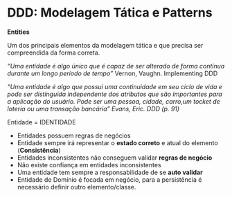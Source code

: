# DDD: Modelagem Tática e Patterns

**Entities**

Um dos principais elementos da modelagem tática e que precisa ser compreendida da forma correta.

_“Uma entidade é algo único que é capaz de ser alterado de forma contínua durante um longo período de tempo”_ Vernon, Vaughn. Implementing DDD

_“Uma entidade é algo que possui uma continuidade em seu ciclo de vida e pode ser distinguida independente dos atributos que são importantes para a aplicação do usuário. Pode ser uma pessoa, cidade, carro,um tocket de loteria ou uma transação bancária” Evans, Eric. DDD (p. 91)_

Entidade = IDENTIDADE


- Entidades possuem regras de negócios
- Entidade sempre irá representar o **estado correto** e atual do elemento (**Consistência**)
- Entidades inconsistentes não conseguem validar **regras de negócio**
- Não existe confiança em entidades inconsistentes
- Uma entidade tem sempre a responsabilidade de se **auto validar**
- Entidade de Domínio é focada em negócio, para a persistência é necessário definir outro elemento/classe. 
